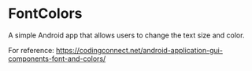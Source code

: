 # FontColors
A simple Android app that allows users to change the text size and color.

For reference:
https://codingconnect.net/android-application-gui-components-font-and-colors/
